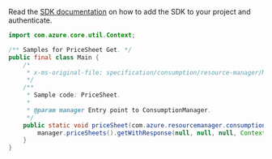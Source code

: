 Read the [SDK documentation](https://github.com/Azure/azure-sdk-for-java/blob/azure-resourcemanager-consumption_1.0.0-beta.3/sdk/consumption/azure-resourcemanager-consumption/README.md) on how to add the SDK to your project and authenticate.

```java
import com.azure.core.util.Context;

/** Samples for PriceSheet Get. */
public final class Main {
    /*
     * x-ms-original-file: specification/consumption/resource-manager/Microsoft.Consumption/stable/2021-10-01/examples/PriceSheet.json
     */
    /**
     * Sample code: PriceSheet.
     *
     * @param manager Entry point to ConsumptionManager.
     */
    public static void priceSheet(com.azure.resourcemanager.consumption.ConsumptionManager manager) {
        manager.priceSheets().getWithResponse(null, null, null, Context.NONE);
    }
}
```
